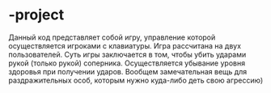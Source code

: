 # -project
Данный код представляет собой игру, управление которой осуществляется игроками с клавиатуры. Игра рассчитана на двух пользователей. Суть игры заключается в том, чтобы убить ударами рукой (только рукой) соперника. Осуществляется убывание уровня здоровья при получении ударов. Вообщем замечательная вещь для раздражительных особ, которым нужно куда-либо деть свою агрессию)
